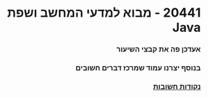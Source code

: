 <div dir="rtl">

# 20441 - מבוא למדעי המחשב ושפת Java

### אעדכן פה את קבצי השיעור

### בנוסף יצרנו עמוד שמרכז דברים חשובים
### <a href="https://github.com/BuStRaMa/OpenU-IntroToJava/wiki"> נקודות חשובות </a>

</div>
